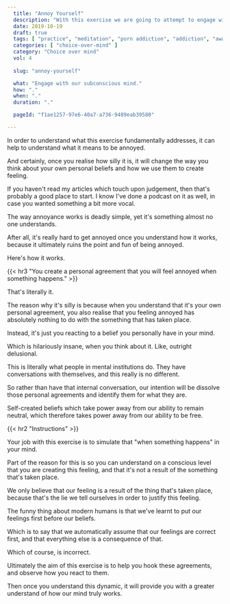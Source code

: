 ```yaml
---
  title: "Annoy Yourself"
  description: "With this exercise we are going to attempt to engage with our subconscious mind by imagining visual processes."
  date: 2019-10-19
  draft: true
  tags: [ "practice", "meditation", "porn addiction", "addiction", "awareness", "awareness exercises", "perspective", "nofap", "neverfap", "neverfap deluxe" ]
  categories: [ "choice-over-mind" ]
  category: "Choice over mind"
  vol: 4
  
  slug: "annoy-yourself"

  what: "Engage with our subconscious mind."
  how: "."
  when: "."
  duration: "."

  pageId: "f1ae1257-97e6-40a7-a736-9489eab39580"

---
```


In order to understand what this exercise fundamentally addresses, it can help to understand what it means to be annoyed. 

And certainly, once you realise how silly it is, it will change the way you think about your own personal beliefs and how we use them to create feeling. 

If you haven't read my articles which touch upon judgement, then that's probably a good place to start. I know I've done a podcast on it as well, in case you wanted something a bit more vocal.

The way annoyance works is deadly simple, yet it's something almost no one understands. 

After all, it's really hard to get annoyed once you understand how it works, because it ultimately ruins the point and fun of being annoyed.

Here's how it works.


{{< hr3 "You create a personal agreement that you will feel annoyed when something happens." >}}
  

That's literally it. 

The reason why it's silly is because when you understand that it's your own personal agreement, you also realise that you feeling annoyed has absolutely nothing to do with the something that has taken place.

Instead, it's just you reacting to a belief you personally have in your mind. 

Which is hilariously insane, when you think about it. Like, outright delusional.

This is literally what people in mental institutions do. They have conversations with themselves, and this really is no different. 

So rather than have that internal conversation, our intention will be dissolve those personal agreements and identify them for what they are. 

Self-created beliefs which take power away from our ability to remain neutral, which therefore takes power away from our ability to be free. 


{{< hr2 "Instructions" >}}


Your job with this exercise is to simulate that "when something happens" in your mind.

Part of the reason for this is so you can understand on a conscious level that you are creating this feeling, and that it's not a result of the something that's taken place.

We only believe that our feeling is a result of the thing that's taken place, because that's the lie we tell ourselves in order to justify this feeling.

The funny thing about modern humans is that we've learnt to put our feelings first before our beliefs.

Which is to say that we automatically assume that our feelings are correct first, and that everything else is a consequence of that.

Which of course, is incorrect.

Ultimately the aim of this exercise is to help you hook these agreements, and observe how you react to them.

Then once you understand this dynamic, it will provide you with a greater understand of how our mind truly works.


<!--
{{< hr2 "Additional Resources" >}}  -->

<!-- maybe link to other  -->

